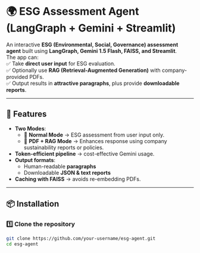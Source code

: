 # 🌍 ESG Assessment Agent (LangGraph + Gemini + Streamlit)

An interactive **ESG (Environmental, Social, Governance) assessment agent** built using **LangGraph, Gemini 1.5 Flash, FAISS, and Streamlit**.  
The app can:  
✅ Take **direct user input** for ESG evaluation.  
✅ Optionally use **RAG (Retrieval-Augmented Generation)** with company-provided PDFs.  
✅ Output results in **attractive paragraphs**, plus provide **downloadable reports**.  

---

## 🚀 Features
- **Two Modes**:
  - 🔹 **Normal Mode** → ESG assessment from user input only.  
  - 🔹 **PDF + RAG Mode** → Enhances response using company sustainability reports or policies.  
- **Token-efficient pipeline** → cost-effective Gemini usage.  
- **Output formats**:
  - Human-readable **paragraphs**  
  - Downloadable **JSON & text reports**  
- **Caching with FAISS** → avoids re-embedding PDFs.  

---

## 📦 Installation

### 1️⃣ Clone the repository
```bash
git clone https://github.com/your-username/esg-agent.git
cd esg-agent
